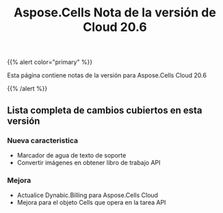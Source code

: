 ﻿---
title: Aspose.Cells Nota de la versión de Cloud 20.6
second_title: Aspose.Cells Cloud Documen
type: docs
url: /es/aspose-cells-cloud-20-6-release-notes/
description: Aspose.Cells La nube admite Excel para crear, convertir, fusionar, dividir, proteger, operación de objetos internos, etc.
weight: 40
---
{{% alert color="primary" %}} 

Esta página contiene notas de la versión para Aspose.Cells Cloud 20.6

{{% /alert %}} 
## **Lista completa de cambios cubiertos en esta versión**
### **Nueva caracteristica**
- Marcador de agua de texto de soporte
- Convertir imágenes en obtener libro de trabajo API
### **Mejora**
- Actualice Dynabic.Billing para Aspose.Cells Cloud
- Mejora para el objeto Cells que opera en la tarea API




